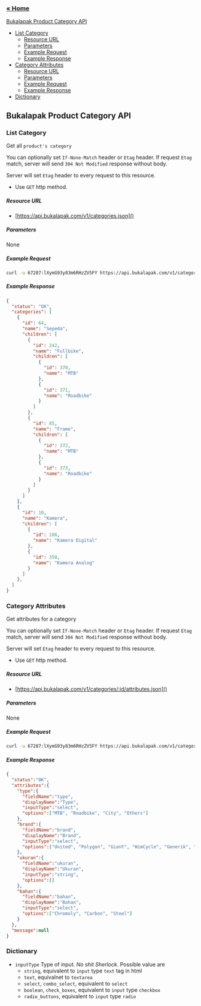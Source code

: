 ### [&laquo; Home](README.md)

[Bukalapak Product Category API](#bukalapak-product-category-api)
- [List Category](#list-category)
    - [Resource URL](#resource-url)
    - [Parameters](#parameters)
    - [Example Request](#example-request)
    - [Example Response](#example-response)
- [Category Attributes](#category-attributes)
    - [Resource URL](#resource-url)
    - [Parameters](#parameters)
    - [Example Request](#example-request)
    - [Example Response](#example-response)
- [Dictionary](#dictionary)

## Bukalapak Product Category API

### List Category
Get all `product's category`

You can optionally set `If-None-Match` header or `Etag` header. If request `Etag` match, server will send `304 Not Modified` response without body.

Server will set `Etag` header to every request to this resource.

+ Use `GET` http method.

##### Resource URL
+ [https://api.bukalapak.com/v1/categories.json]()

##### Parameters
None

##### Example Request
````sh
curl -u 67287:lXymG93y83m6RHzZV5FY https://api.bukalapak.com/v1/categories.json

````

##### Example Response
````json
{
  "status": "OK",
  "categories": [
    {
      "id": 64,
      "name": "Sepeda",
      "children": [
        {
          "id": 242,
          "name": "Fullbike",
          "children": [
            {
              "id": 370,
              "name": "MTB"
            },
            {
              "id": 371,
              "name": "Roadbike"
            }
          ]
        },
        {
          "id": 85,
          "name": "Frame",
          "children": [
            {
              "id": 372,
              "name": "MTB"
            },
            {
              "id": 373,
              "name": "Roadbike"
            }
          ]
        }
      ]
    },
    {
      "id": 10,
      "name": "Kamera",
      "children": [
        {
          "id": 186,
          "name": "Kamera Digital"
        },
        {
          "id": 350,
          "name": "Kamera Analog"
        }
      ]
    },
  ]
}
````

### Category Attributes
Get attributes for a category

You can optionally set `If-None-Match` header or `Etag` header. If request `Etag` match, server will send `304 Not Modified` response without body.

Server will set `Etag` header to every request to this resource.

+ Use `GET` http method.

##### Resource URL
+ [https://api.bukalapak.com/v1/categories/:id/attributes.json]()

##### Parameters
None

##### Example Request
````sh
curl -u 67287:lXymG93y83m6RHzZV5FY https://api.bukalapak.com/v1/categories/242/attributes.json

````

##### Example Response
````json
{
  "status":"OK",
  "attributes":{
    "type":{
      "fieldName":"type",
      "displayName":"Type",
      "inputType":"select",
      "options":["MTB", "Roadbike", "City", "Others"]
    },
    "brand":{
      "fieldName":"brand",
      "displayName":"Brand",
      "inputType":"select",
      "options":["United", "Polygon", "Giant", "WimCycle", "Generik", "Tidak Tahu"]
    },
    "ukuran":{
      "fieldName":"ukuran",
      "displayName":"Ukuran",
      "inputType":"string",
      "options":[]
    },
    "bahan":{
      "fieldName":"bahan",
      "displayName":"Bahan",
      "inputType":"select",
      "options":["Chromoly", "Carbon", "Steel"]
    }
  },
  "message":null
}
````

### Dictionary
- `inputType` Type of input. *No shit Sherlock*. Possible value are
    - `string`, equivalent to `input` type `text` tag in html
    - `text`, equivalnet to `textarea`
    - `select`, `combo_select`, equivalent to `select`
    - `boolean`, `check_boxes`, equivalent to `input` type `checkbox`
    - `radio_buttons`, equivalent to `input` type `radio`
